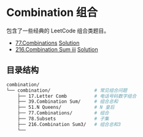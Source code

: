 # Combination 组合

包含了一些经典的 LeetCode 组合类题目。

- [77.Combinations](https://leetcode.com/problems/combinations/description/) [Solution](/src/problems/combination/combination.rs)
- [216.Combination Sum iii](https://leetcode.com/problems/combination-sum-iii/description/) [Solution](/src/problems/combination/combination.rs)

## 目录结构

```bash
combination/
└── combination/                # 常见组合问题
    ├── 17.Letter Comb          # 电话号码数字组合
    ├── 39.Combination Sum/     # 组合总和
    ├── 51.N Queens/            # N 皇后
    ├── 77.Combinations/        # 组合
    ├── 78.Subsets              # 子集
    ├── 216.Combination Sum3/   # 组合总和3
    └──
```
